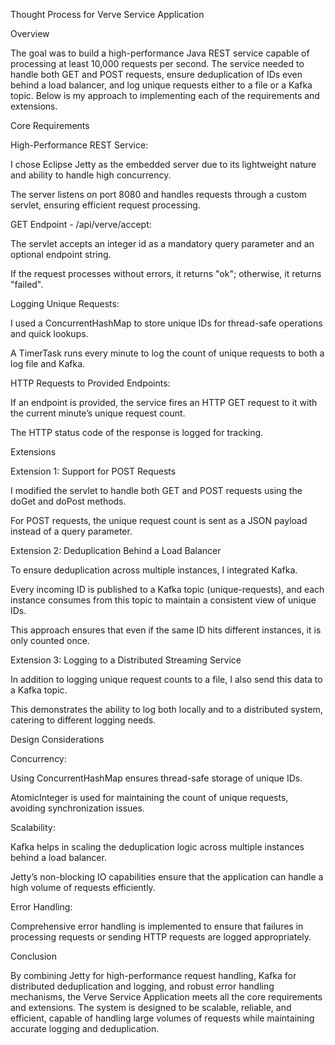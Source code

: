 Thought Process for Verve Service Application

Overview

The goal was to build a high-performance Java REST service capable of processing at least 10,000 requests per second. The service needed to handle both GET and POST requests, ensure deduplication of IDs even behind a load balancer, and log unique requests either to a file or a Kafka topic. Below is my approach to implementing each of the requirements and extensions.

Core Requirements

High-Performance REST Service:

I chose Eclipse Jetty as the embedded server due to its lightweight nature and ability to handle high concurrency.

The server listens on port 8080 and handles requests through a custom servlet, ensuring efficient request processing.

GET Endpoint - /api/verve/accept:

The servlet accepts an integer id as a mandatory query parameter and an optional endpoint string.

If the request processes without errors, it returns "ok"; otherwise, it returns "failed".

Logging Unique Requests:

I used a ConcurrentHashMap to store unique IDs for thread-safe operations and quick lookups.

A TimerTask runs every minute to log the count of unique requests to both a log file and Kafka.

HTTP Requests to Provided Endpoints:

If an endpoint is provided, the service fires an HTTP GET request to it with the current minute’s unique request count.

The HTTP status code of the response is logged for tracking.

Extensions

Extension 1: Support for POST Requests

I modified the servlet to handle both GET and POST requests using the doGet and doPost methods.

For POST requests, the unique request count is sent as a JSON payload instead of a query parameter.

Extension 2: Deduplication Behind a Load Balancer

To ensure deduplication across multiple instances, I integrated Kafka.

Every incoming ID is published to a Kafka topic (unique-requests), and each instance consumes from this topic to maintain a consistent view of unique IDs.

This approach ensures that even if the same ID hits different instances, it is only counted once.

Extension 3: Logging to a Distributed Streaming Service

In addition to logging unique request counts to a file, I also send this data to a Kafka topic.

This demonstrates the ability to log both locally and to a distributed system, catering to different logging needs.

Design Considerations

Concurrency:

Using ConcurrentHashMap ensures thread-safe storage of unique IDs.

AtomicInteger is used for maintaining the count of unique requests, avoiding synchronization issues.

Scalability:

Kafka helps in scaling the deduplication logic across multiple instances behind a load balancer.

Jetty’s non-blocking IO capabilities ensure that the application can handle a high volume of requests efficiently.

Error Handling:

Comprehensive error handling is implemented to ensure that failures in processing requests or sending HTTP requests are logged appropriately.

Conclusion

By combining Jetty for high-performance request handling, Kafka for distributed deduplication and logging, and robust error handling mechanisms, the Verve Service Application meets all the core requirements and extensions. The system is designed to be scalable, reliable, and efficient, capable of handling large volumes of requests while maintaining accurate logging and deduplication.

